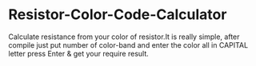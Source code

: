 # Resistor-Color-Code-Calculator
Calculate resistance from your color of resistor.It is really simple, after compile just put number of color-band and enter the color 
all in CAPITAL letter press Enter & get your require result.

